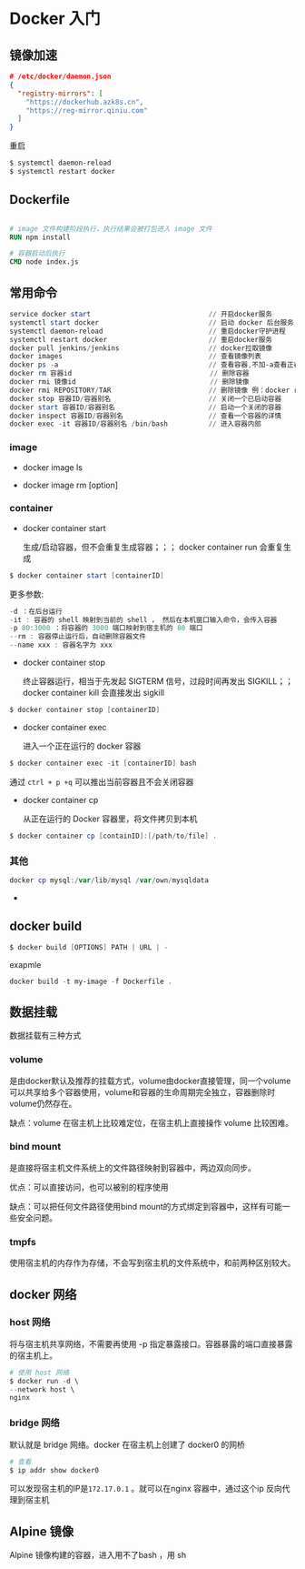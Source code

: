 # Docker 入门



## 镜像加速

```json
# /etc/docker/daemon.json
{
  "registry-mirrors": [
    "https://dockerhub.azk8s.cn",
    "https://reg-mirror.qiniu.com"
  ]
}
```



重启

```powershell
$ systemctl daemon-reload
$ systemctl restart docker
```



## Dockerfile

```dockerfile

# image 文件构建阶段执行，执行结果会被打包进入 image 文件
RUN npm install

# 容器启动后执行
CMD node index.js
```

## 常用命令

```powershell
service docker start                             // 开启docker服务
systemctl start docker                           // 启动 docker 后台服务
systemctl daemon-reload                          // 重启docker守护进程
systemctl restart docker                         // 重启docker服务
docker pull jenkins/jenkins                      // docker拉取镜像
docker images                                    // 查看镜像列表
docker ps -a                                     // 查看容器,不加-a查看正在运行的，加上-a查看所有容器
docker rm 容器id                                  // 删除容器
docker rmi 镜像id                                 // 删除镜像
docker rmi REPOSITORY/TAR                        // 删除镜像 例：docker rmi button-api/v2                        
docker stop 容器ID/容器别名                        // 关闭一个已启动容器 
docker start 容器ID/容器别名                       // 启动一个关闭的容器 
docker inspect 容器ID/容器别名                     // 查看一个容器的详情 
docker exec -it 容器ID/容器别名 /bin/bash          // 进入容器内部
```



### image

- docker image ls

- docker image rm [option] <imageid>



### container

- docker container start 

    生成/启动容器，但不会重复生成容器；；； docker container run 会重复生成

```powershell
$ docker container start [containerID]
```

更多参数:

 ```powershell
-d ：在后台运行
-it : 容器的 shell 映射到当前的 shell ， 然后在本机窗口输入命令，会传入容器
-p 80:3000 ：将容器的 3000 端口映射到宿主机的 80 端口
--rm : 容器停止运行后，自动删除容器文件
--name xxx : 容器名字为 xxx
 ```



- docker container stop 

    终止容器运行，相当于先发起 SIGTERM 信号，过段时间再发出 SIGKILL；；docker container kill 会直接发出 sigkill

```powershell
$ docker container stop [containerID]
```



- docker container exec

    进入一个正在运行的 docker 容器

```powershell
$ docker container exec -it [containerID] bash
```

通过 `ctrl + p +q` 可以推出当前容器且不会关闭容器



- docker container cp

    从正在运行的 Docker 容器里，将文件拷贝到本机

```powershell
$ docker container cp [containID]:[/path/to/file] .
```



### 其他

```powershell
docker cp mysql:/var/lib/mysql /var/own/mysqldata
```

- 



## docker build

```powershell
$ docker build [OPTIONS] PATH | URL | -
```



exapmle

```powershell
docker build -t my-image -f Dockerfile .
```



## 数据挂载

数据挂载有三种方式

### volume

是由docker默认及推荐的挂载方式，volume由docker直接管理，同一个volume可以共享给多个容器使用，volume和容器的生命周期完全独立，容器删除时volume仍然存在。

缺点：volume 在宿主机上比较难定位，在宿主机上直接操作 volume 比较困难。

### bind mount

是直接将宿主机文件系统上的文件路径映射到容器中，两边双向同步。

优点：可以直接访问，也可以被别的程序使用

缺点：可以把任何文件路径使用bind mount的方式绑定到容器中，这样有可能一些安全问题。

### tmpfs

使用宿主机的内存作为存储，不会写到宿主机的文件系统中，和前两种区别较大。



## docker 网络

### host 网络

将与宿主机共享网络，不需要再使用 -p 指定暴露接口。容器暴露的端口直接暴露的宿主机上。

```powershell
# 使用 host 网络
$ docker run -d \
--network host \
nginx
```

### bridge 网络

默认就是 bridge 网络。docker 在宿主机上创建了 docker0 的网桥

```powershell
# 查看
$ ip addr show docker0
```

可以发现宿主机的IP是`172.17.0.1` 。就可以在nginx 容器中，通过这个ip 反向代理到宿主机



## Alpine 镜像

Alpine 镜像构建的容器，进入用不了bash ，用 sh